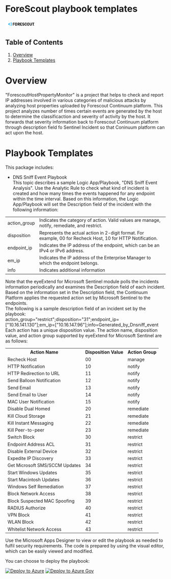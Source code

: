 # ForeScout playbook templates

<img src="./forescout-logo.png" alt="drawing" width="20%"/><br>

## Table of Contents

1. [Overview](#overview)
1. [Playbook Templates](#playbooks)

<a name="overview">

# Overview

"ForescoutHostPropertyMonitor" is a project that helps to check and report IP addresses involved in various categories of malicious attacks by analyzing host properties uploaded by Forescout Continuum platform. This project analyzes number of times certain events are generated by the host to determine the classificaction and severity of activity by the host. It forwards that severity information back to Forescout Continuum platform through description field fo Sentinel Incident so that Coninuum platform can act upon the host.

<a name="playbooks">

# Playbook Templates
This package includes:  

* DNS Sniff Event Playbook   
This topic describes a sample Logic App/Playbook, "DNS Sniff Event Analysis".
Use the Analytic Rule to check what kind of incident is created and how many times the events happened for any endpoint within the time interval. Based on this information, the Logic App/Playbook will set the Description field of the incident with the following information:   

<table>
<tr> <td>action_group </td> <td>Indicates the category of action. Valid values are manage, notify, remediate, and restrict.</td></tr>
<tr> <td>disposition</td> <td>Represents the actual action in 2-digit format. For example, 00 for Recheck Host, 10 for HTTP Notification.</td></tr>
<tr> <td>endpoint_ip</td> <td>Indicates the IP address of the endpoint, which can be an IPv4 or IPv6 address.</td></tr>
<tr> <td>em_ip</td> <td>Indicates the IP address of the Enterprise Manager to which the endpoint belongs.</td></tr>
<tr> <td>info</td> <td> Indicates additional information</td></tr>
</table
The em_ip and info are optional.  

Note that the eyeExtend for Microsoft Sentinel module polls the incidents information periodically and examines the Description field of each incident. Based on the information set in the Description field, the Continuum Platform applies the requested action set by Microsoft Sentinel to the endpoints.  
The following is a sample description field of an incident set by the playbook:  
action_group="restrict";disposition="31";endpoint_ip=["10.16.141.130"];em_ip=["10.16.147.96"];info=Generated_by_Dnsniff_event  
Each action has a unique disposition value. The action name, disposition value, and action group supported by eyeExtend for Microsoft Sentinel are as follows:  

<table>
  <tr>
    <th>Action Name</th>
    <th>Disposition Value</th>
    <th>Action Group</th>
  </tr>
  <tr>
    <td>Recheck Host</td>
    <td>00</td>
    <td>manage</td>
  </tr>
  <tr>
    <td>HTTP Notification</td>
    <td>10</td>
    <td>notify</td>
  </tr>
  <tr>
    <td>HTTP Redirection to URL</td>
    <td>11</td>
    <td>notify</td>
  </tr>
  <tr>
    <td>Send Balloon Notification</td>
    <td>12</td>
    <td>notify</td>
  </tr>
  <tr>
    <td>Send Email</td>
    <td>13</td>
    <td>notify</td>
  </tr>
  <tr>
    <td>Send Email to User</td>
    <td>14</td>
    <td>notify</td>
  </tr>
  <tr>
    <td>MAC User Notification</td>
    <td>15</td>
    <td>notify</td>
  </tr>
  <tr>
    <td>Disable Dual Homed</td>
    <td>20</td>
    <td>remediate</td>
  </tr>
  <tr>
    <td>Kill Cloud Storage</td>
    <td>21</td>
    <td>remediate</td>
  </tr>
  <tr>
    <td>Kill Instant Messaging</td>
    <td>22</td>
    <td>remediate</td>
  </tr>
  <tr>
    <td>Kill Peer-to-peer</td>
    <td>23</td>
    <td>remediate</td>
  </tr>
  <tr>
    <td>Switch Block</td>
    <td>30</td>
    <td>restrict</td>
  </tr>
  <tr>
    <td>Endpoint Address ACL</td>
    <td>31</td>
    <td>restrict</td>
  </tr>
  <tr>
    <td>Disable External Device</td>
    <td>32</td>
    <td>restrict</td>
  </tr>
  <tr>
    <td>Expedite IP Discovery</td>
    <td>33</td>
    <td>restrict</td>
  </tr>
  <tr>
    <td>Get Microsoft SMS/SCCM Updates</td>
    <td>34</td>
    <td>restrict</td>
  </tr>
  <tr>
    <td>Start Windows Updates</td>
    <td>35</td>
    <td>restrict</td>
  </tr>
  <tr>
    <td>Start Macintosh Updates</td>
    <td>36</td>
    <td>restrict</td>
  </tr>
  <tr>
    <td>Windows Self Remediation</td>
    <td>37</td>
    <td>restrict</td>
  </tr>
  <tr>
    <td>Block Network Access</td>
    <td>38</td>
    <td>restrict</td>
  </tr>
  <tr>
    <td>Block Suspected MAC Spoofing</td>
    <td>39</td>
    <td>restrict</td>
  </tr>
  <tr>
    <td>RADIUS Authorize</td>
    <td>40</td>
    <td>restrict</td>
  </tr>
  <tr>
    <td>VPN Block</td>
    <td>41</td>
    <td>restrict</td>
  </tr>
  <tr>
    <td>WLAN Block</td>
    <td>42</td>
    <td>restrict</td>
  </tr>
  <tr>
    <td>Whitelist Network Access</td>
    <td>43</td>
    <td>restrict</td>
  </tr>
</table>  
  

Use the Microsoft Apps Designer to view or edit the playbook as needed to fulfil security requirements. The code is prepared by using the visual editor, which can be easily viewed and modified.  

You can choose to deploy the playbook:
   
[![Deploy to Azure](https://aka.ms/deploytoazurebutton)](https://portal.azure.com/#create/Microsoft.Template/uri/https%3A%2F%2Fraw.githubusercontent.com%2FAzure%2FAzure-Sentinel%2Fmaster%2FSolutions%2FForescoutHostPropertyMonitor/Playbooks%2FForescout-DNSSniffEventPlaybook.json) 
[![Deploy to Azure Gov](https://aka.ms/deploytoazuregovbutton)](https://portal.azure.us/#create/Microsoft.Template/uri/https%3A%2F%2Fraw.githubusercontent.com%2FAzure%2FAzure-Sentinel%2Fmaster%2FSolutions%2FForescoutHostPropertyMonitor/Playbooks%2FForescout-DNSSniffEventPlaybook.json)

